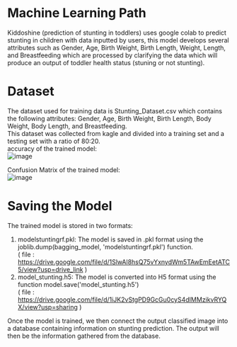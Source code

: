 # Machine Learning Path
Kiddoshine (prediction of stunting in toddlers) uses google colab to predict stunting in children with data inputted by users, this model develops several attributes such as Gender, Age, Birth Weight, Birth Length, Weight, Length, and Breastfeeding which are processed by clarifying the data which will produce an output of toddler health status (stuning or not stunting).<br>

# Dataset
The dataset used for training data is Stunting_Dataset.csv which contains the following attributes: Gender, Age, Birth Weight, Birth Length, Body Weight, Body Length, and Breastfeeding.<br>
This dataset was collected from kagle and divided into a training set and a testing set with a ratio of 80:20.<br>
accuracy of the trained model: <br>
![image](https://github.com/user-attachments/assets/256e1446-72e2-4d1a-963b-3b4300147edd)


Confusion Matrix of the trained model: <br>
![image](https://github.com/user-attachments/assets/26dffc64-e2e9-4b06-8df3-5adc755109ef) 


# Saving the Model
The trained model is stored in two formats:<br>
1. modelstuntingrf.pkl: The model is saved in .pkl format using the joblib.dump(bagging_model, 'modelstuntingrf.pkl') function.<br>
( file : https://drive.google.com/file/d/1SlwAl8hsQ75vYxnydWm5TAwEmEetATC5/view?usp=drive_link )<br>
2. model_stunting.h5: The model is converted into H5 format using the function model.save('model_stunting.h5') <br>
( file : https://drive.google.com/file/d/1iJK2vStgPD9GcGu0cyS4dIMMzikvRYQX/view?usp=sharing )<br>


Once the model is trained, we then connect the output classified image into a database containing information on stunting prediction. The output will then be the information gathered from the database.<br>



